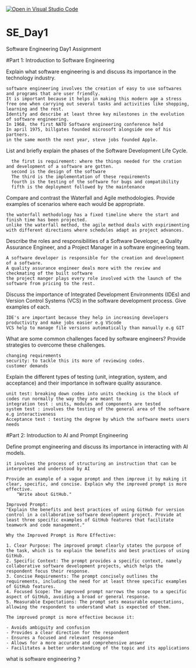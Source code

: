 [![Open in Visual Studio Code](https://classroom.github.com/assets/open-in-vscode-2e0aaae1b6195c2367325f4f02e2d04e9abb55f0b24a779b69b11b9e10269abc.svg)](https://classroom.github.com/online_ide?assignment_repo_id=15565805&assignment_repo_type=AssignmentRepo)
# SE_Day1
Software Engineering Day1 Assignment

#Part 1: Introduction to Software Engineering

Explain what software engineering is and discuss its importance in the technology industry.


    software engineering involves the creation of easy to use softwares and programs that are user friendly. 
    It is important because it helps in making this modern age a stress free one when carrying out several tasks and activities like shopping, learning and the rest. 
    Identify and describe at least three key milestones in the evolution of software engineering.
    In 1968, the first NATO Software engineering conference held
    In april 1975, billgates founded microsoft alongside one of his partners. 
    in the same month the next year, steve jobs founded Apple. 

List and briefly explain the phases of the Software Development Life Cycle.

      the first is requirement: where the things needed for the cration and development of a software are gotten. 
      second is the design of the software 
      The third is the implementation of these requirements 
      fourth is the testing of the software for bugs and compatibility 
      fifth is the deployment followed by the maintenance 

Compare and contrast the Waterfall and Agile methodologies. Provide examples of scenarios where each would be appropriate.

    the waterfall methodology has a fixed timeline where the start and finish time has been projected. 
    unlike the waterfall method, the agile method deals with expirimenting with different directions where schedules adapt as project advances. 

Describe the roles and responsibilities of a Software Developer, a Quality Assurance Engineer, and a Project Manager in a software engineering team.

    A software developer is responsible for the creation and development of a software. 
    A quality assurance engineer deals more with the review and checkmating of the built software
    the project manger plays every role involved with the launch of the software from pricing to the rest. 

Discuss the importance of Integrated Development Environments (IDEs) and Version Control Systems (VCS) in the software development process. Give examples of each.
    
    IDE's are important because they help in increasing developers productivity and make jobs easier e.g VScode
    VCS help to manage file versions automatically than manually e.g GIT

What are some common challenges faced by software engineers? Provide strategies to overcome these challenges.

    changing requirements 
    security: to tackle this its more of reviewing codes. 
    customer demands 

Explain the different types of testing (unit, integration, system, and acceptance) and their importance in software quality assurance.

    unit test: breaking down codes into units checking is the block of codes run normally the way they are meant to 
    integration test : units, modules and components are tested 
    system test : involves the testing of the general area of the software e.g interactiveness 
    Acceptance test : testing the degree by which the software meets users needs 

#Part 2: Introduction to AI and Prompt Engineering


Define prompt engineering and discuss its importance in interacting with AI models.

    it involves the process of structuring an instruction that can be interpreted and understood by AI

    Provide an example of a vague prompt and then improve it by making it clear, specific, and concise. Explain why the improved prompt is more effective.
        "Write about GitHub."
    
    Improved Prompt:
    "Explain the benefits and best practices of using GitHub for version control in a collaborative software development project. Provide at least three specific examples of GitHub features that facilitate teamwork and code management."
    
    Why the Improved Prompt is More Effective:
    
    1. Clear Purpose: The improved prompt clearly states the purpose of the task, which is to explain the benefits and best practices of using GitHub.
    2. Specific Context: The prompt provides a specific context, namely collaborative software development projects, which helps the respondent focus their response.
    3. Concise Requirements: The prompt concisely outlines the requirements, including the need for at least three specific examples of GitHub features.
    4. Focused Scope: The improved prompt narrows the scope to a specific aspect of GitHub, avoiding a broad or general response.
    5. Measurable Expectations: The prompt sets measurable expectations, allowing the respondent to understand what is expected of them.
    
    The improved prompt is more effective because it:
    
    - Avoids ambiguity and confusion
    - Provides a clear direction for the respondent
    - Ensures a focused and relevant response
    - Allows for a more accurate and comprehensive answer
    - Facilitates a better understanding of the topic and its applications


what is software engineering ?
